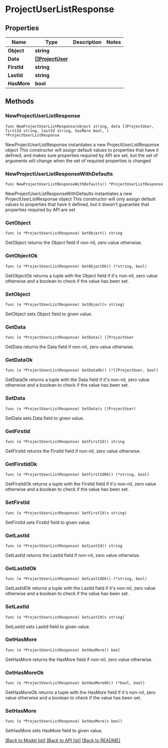 # ProjectUserListResponse

## Properties

Name | Type | Description | Notes
------------ | ------------- | ------------- | -------------
**Object** | **string** |  | 
**Data** | [**[]ProjectUser**](ProjectUser.md) |  | 
**FirstId** | **string** |  | 
**LastId** | **string** |  | 
**HasMore** | **bool** |  | 

## Methods

### NewProjectUserListResponse

`func NewProjectUserListResponse(object string, data []ProjectUser, firstId string, lastId string, hasMore bool, ) *ProjectUserListResponse`

NewProjectUserListResponse instantiates a new ProjectUserListResponse object
This constructor will assign default values to properties that have it defined,
and makes sure properties required by API are set, but the set of arguments
will change when the set of required properties is changed

### NewProjectUserListResponseWithDefaults

`func NewProjectUserListResponseWithDefaults() *ProjectUserListResponse`

NewProjectUserListResponseWithDefaults instantiates a new ProjectUserListResponse object
This constructor will only assign default values to properties that have it defined,
but it doesn't guarantee that properties required by API are set

### GetObject

`func (o *ProjectUserListResponse) GetObject() string`

GetObject returns the Object field if non-nil, zero value otherwise.

### GetObjectOk

`func (o *ProjectUserListResponse) GetObjectOk() (*string, bool)`

GetObjectOk returns a tuple with the Object field if it's non-nil, zero value otherwise
and a boolean to check if the value has been set.

### SetObject

`func (o *ProjectUserListResponse) SetObject(v string)`

SetObject sets Object field to given value.


### GetData

`func (o *ProjectUserListResponse) GetData() []ProjectUser`

GetData returns the Data field if non-nil, zero value otherwise.

### GetDataOk

`func (o *ProjectUserListResponse) GetDataOk() (*[]ProjectUser, bool)`

GetDataOk returns a tuple with the Data field if it's non-nil, zero value otherwise
and a boolean to check if the value has been set.

### SetData

`func (o *ProjectUserListResponse) SetData(v []ProjectUser)`

SetData sets Data field to given value.


### GetFirstId

`func (o *ProjectUserListResponse) GetFirstId() string`

GetFirstId returns the FirstId field if non-nil, zero value otherwise.

### GetFirstIdOk

`func (o *ProjectUserListResponse) GetFirstIdOk() (*string, bool)`

GetFirstIdOk returns a tuple with the FirstId field if it's non-nil, zero value otherwise
and a boolean to check if the value has been set.

### SetFirstId

`func (o *ProjectUserListResponse) SetFirstId(v string)`

SetFirstId sets FirstId field to given value.


### GetLastId

`func (o *ProjectUserListResponse) GetLastId() string`

GetLastId returns the LastId field if non-nil, zero value otherwise.

### GetLastIdOk

`func (o *ProjectUserListResponse) GetLastIdOk() (*string, bool)`

GetLastIdOk returns a tuple with the LastId field if it's non-nil, zero value otherwise
and a boolean to check if the value has been set.

### SetLastId

`func (o *ProjectUserListResponse) SetLastId(v string)`

SetLastId sets LastId field to given value.


### GetHasMore

`func (o *ProjectUserListResponse) GetHasMore() bool`

GetHasMore returns the HasMore field if non-nil, zero value otherwise.

### GetHasMoreOk

`func (o *ProjectUserListResponse) GetHasMoreOk() (*bool, bool)`

GetHasMoreOk returns a tuple with the HasMore field if it's non-nil, zero value otherwise
and a boolean to check if the value has been set.

### SetHasMore

`func (o *ProjectUserListResponse) SetHasMore(v bool)`

SetHasMore sets HasMore field to given value.



[[Back to Model list]](../README.md#documentation-for-models) [[Back to API list]](../README.md#documentation-for-api-endpoints) [[Back to README]](../README.md)


